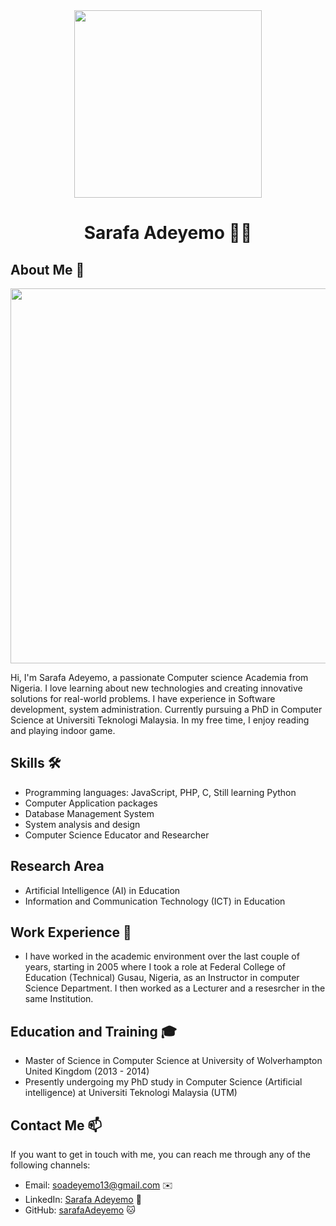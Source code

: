 

<div align="center"> <img src="https://github.com/SarafaAdeyemo/sarafaAdeyemo/assets/162001845/31056995-ae60-465c-9007-60cce4124d8c"
width="300" /></div>
<h1 align="center">Sarafa Adeyemo 
  👨‍💻</h1>

## About Me 🚀
<div align="center"><img src="https://github.com/sarafaAdeyemo/BDM/assets/51344005/ffaa458f-d247-48f9-86f6-c4f88ebefaa5" width="600" /></div>

Hi, I'm Sarafa Adeyemo, a passionate Computer science Academia from Nigeria. I love learning about new technologies and creating innovative solutions for real-world problems. I have experience in Software development, system administration. Currently pursuing a PhD in Computer Science at Universiti Teknologi Malaysia. In my free time, I enjoy reading and playing indoor game.

## Skills 🛠️

- Programming languages: JavaScript, PHP, C, Still learning Python
- Computer Application packages
- Database Management System
- System analysis and design
- Computer Science Educator and Researcher

## Research Area
- Artificial Intelligence (AI) in Education
- Information and Communication Technology (ICT) in Education

## Work Experience 💼

- I have worked in the academic environment over the last couple of years, starting in 2005 where I took a role at Federal College of Education (Technical) Gusau, Nigeria, as an Instructor in computer Science Department. I then worked as a Lecturer and a resesrcher in the same Institution.

## Education and Training 🎓

- Master of Science in Computer Science at University of Wolverhampton United Kingdom (2013 - 2014)
- Presently undergoing my PhD study in Computer Science (Artificial intelligence) at Universiti Teknologi Malaysia (UTM)

## Contact Me 📫

If you want to get in touch with me, you can reach me through any of the following channels:

- Email: soadeyemo13@gmail.com ✉️
- LinkedIn: [Sarafa Adeyemo](https://www.linkedin.com/in/SarafaAdeyemo/) 💼
- GitHub: [sarafaAdeyemo](https://github.com/sarafaAdeyemo) 🐱

